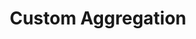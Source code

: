 ---
title: Custom Aggregation
excerpt: >-
  **This showcases sample request examples with custom aggregations with
  different aggregate functions.**
api:
  file: UXCAM DATA ACCESS V2 APIs Documentation.postman_collection.json
  operationId: get_v2-session-analytics
hidden: false
---